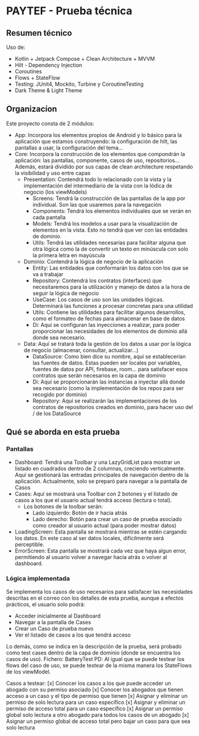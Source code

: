 # PAYTEF - Prueba técnica

## Resumen técnico
Uso de:
- Kotlin + Jetpack Compose + Clean Architecture + MVVM
- Hilt - Dependency Injection
- Coroutines
- Flows + StateFlow
- Testing: JUnit4, Mockito, Turbine y CoroutineTesting
- Dark Theme & Light Theme

## Organizacíon
Este proyecto consta de 2 módulos:
- App: Incorpora los elementos propios de Android y lo básico para la aplicación que estamos construyendo: la configuración de hilt, las pantallas a usar, la configuración del tema...
- Core: Incorpora la construcción de los elementos que compondrán la aplicación: las pantallas, componente, casos de uso, repositorios... Además, estará dividido por sus capas de clean architecture respetando la visibilidad y uso entre capas
  - Presentation: Contendrá todo lo relacionado con la vista y la implementación del intermediario de la vista con la lódica de negocio (los viewModels)
    - Screens: Tendrá la construcción de las pantallas de la app por individual. Son las que usaremos para la navegación
    - Components: Tendrá los elementos individuales que se verán en cada pantalla
    - Models: Tendrá los modelos a usar para la visualización de elementos en la vista. Esto no tendrá que ver con las entidades de dominio.
    - Utils: Tendrá las utilidades necesarias para facilitar alguna que otra lógica como la de convertir un texto en minúscula con solo la primera letra en mayúscula
  - Dominio: Contendrá la lógica de negocio de la aplicación
    - Entity: Las entidades que conformarán los datos con los que se va a trabajar
    - Repository: Contendrá los contratos (interfaces) que necesitaremos para la utilización y manejo de datos a la hora de seguir la lógica de negocio
    - UseCase: Los casos de uso son las unidades lógicas. Determinará las funciones a procesar concretas para una utilidad
    - Utils: Contiene las utilidades para facilitar algunos desarrollos, como el formateo de fechas para almacenar en base de datos
    - Di: Aquí se configuran las inyecciones a realizar, para poder proporcionar las necesidades de los elementos de dominio allá donde sea necesario.
  - Data: Aquí se tratará toda la gestión de los datos a usar por la lógica de negocio (almacenar, consultar, actualizar...)
    - DataSource: Como bien dice su nombre, aquí se establecerían las fuentes de datos. Estas pueden ser locales por variables, fuentes de datos por API, firebase, room... para satisfacer esos contratos que serán necesarios en la capa de dominio
    - Di: Aquí se proporcionarán las instancias a inyectar allá donde sea necesario (como la implementación de los repos para ser recogido por dominio)
    - Repository: Aquí se realizarán las implementaciones de los contratos de repositorios creados en dominio, para hacer uso del / de los DataSource

## Qué se aborda en esta prueba
### Pantallas
- Dashboard: Tendrá una Toolbar y una LazyGridList para mostrar un listado en cuadrados dentro de 2 columnas, creciendo verticalmente. Aquí se gestionará las entradas principales de navegación dentro de la aplicación. Actualmente, solo se preparó para navegar a la pantalla de Casos
- Cases: Aquí se mostrará una Toolbar con 2 botones y el listado de casos a los que el usuario actual tendrá acceso (lectura o total).
  - Los botones de la toolbar serán:
    - Lado izquierdo: Botón de ir hacia atrás
    - Lado derecho: Botón para crear un caso de prueba asociado como creador al usuario actual (para poder mostrar datos)
- LoadingScreen: Esta pantalla se mostrará mientras se estén cargando los datos. En este caso al ser datos locales, difícilmente será perceptible.
- ErrorScreen: Esta pantalla se mostrará cada vez que haya algun error, permitiendo al usuario volver a navegar hacia atrás o volver al dashboard.

### Lógica implementada
Se implementa los casos de uso necesarios para satisfacer las necesidades descritas en el correo con los detalles de esta prueba, aunque a efectos prácticos, el usuario solo podrá:
- Acceder inicialmente al Dashboard
- Navegar a la pantalla de Cases
- Crear un Caso de prueba nuevo
- Ver el listado de casos a los que tendrá acceso

Lo demás, como se indica en la descripción de la prueba, será probado como test cases dentro de la capa de dominio (donde se encuentra los casos de uso). Fichero: BatteryTest
PD: Al igual que se puede testear los flows del caso de uso, se puede testear de la misma manera los StateFlows de los viewModel.

Casos a testear: 
[x] Conocer los casos a los que puede acceder un abogado con su permiso asociado
[x] Conocer los abogados que tienen acceso a un caso y el tipo de permiso que tienen
[x] Asignar y eliminar un permiso de solo lectura para un caso específico
[x] Asignar y eliminar un permiso de acceso total para un caso específico
[x] Asignar un permiso global solo lectura a otro abogado para todos los casos de un abogado
[x] Asignar un permiso global de acceso total pero bajar un caso para que sea solo lectura
